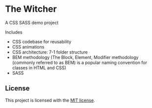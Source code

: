 # The Witcher

A CSS SASS demo project

Includes 
- CSS codebase for reusability
- CSS animations
- CSS architecture: 7-1 folder structure
- BEM methodology (The Block, Element, Modifier methodology (commonly referred to as BEM) is a popular naming convention for classes in HTML and CSS)
- SASS

## License

This project is licensed with the [MIT license](LICENSE).
